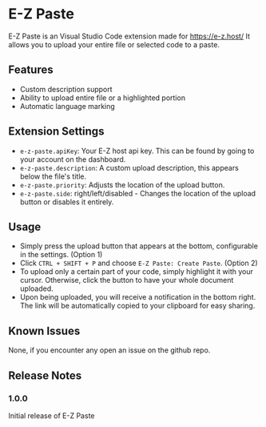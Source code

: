 # E-Z Paste

E-Z Paste is an Visual Studio Code extension made for https://e-z.host/ It allows you to upload your entire file or selected code to a paste.

## Features

* Custom description support
* Ability to upload entire file or a highlighted portion
* Automatic language marking

## Extension Settings

* `e-z-paste.apiKey`: Your E-Z host api key. This can be found by going to your account on the dashboard.
* `e-z-paste.description`: A custom upload description, this appears below the file's title.
* `e-z-paste.priority`: Adjusts the location of the upload button.
* `e-z-paste.side`: right/left/disabled - Changes the location of the upload button or disables it entirely.

## Usage

* Simply press the upload button that appears at the bottom, configurable in the settings. (Option 1)
* Click `CTRL + SHIFT + P` and choose `E-Z Paste: Create Paste`. (Option 2)
* To upload only a certain part of your code, simply highlight it with your cursor. Otherwise, click the button to have your whole document uploaded.
* Upon being uploaded, you will receive a notification in the bottom right. The link will be automatically copied to your clipboard for easy sharing.

## Known Issues

None, if you encounter any open an issue on the github repo.

## Release Notes

### 1.0.0

Initial release of E-Z Paste
